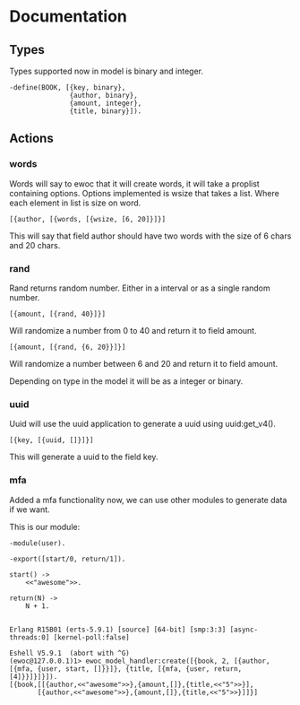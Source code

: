 # Documentation #

## Types ##

Types supported now in model is binary and integer.

    -define(BOOK, [{key, binary},
                   {author, binary},
                   {amount, integer},
                   {title, binary}]).

## Actions ##

### words ###

Words will say to ewoc that it will create words, it will take a
proplist containing options. Options implemented is wsize that takes a
list. Where each element in list is size on word.

    [{author, [{words, [{wsize, [6, 20]}]}]

This will say that field author should have two words with the size of
6 chars and 20 chars.

### rand ###

Rand returns random number. Either in a interval or as a single random number.

    [{amount, [{rand, 40}]}]

Will randomize a number from 0 to 40 and return it to field amount.

    [{amount, [{rand, {6, 20}}]}]

Will randomize a number between 6 and 20 and return it to field amount.

Depending on type in the model it will be as a integer or binary.

### uuid ###

Uuid will use the uuid application to generate a uuid using uuid:get_v4().

    [{key, [{uuid, []}]}]

This will generate a uuid to the field key.

### mfa ###

Added a mfa functionality now, we can use other modules to generate
data if we want.

This is our module:

    -module(user).

    -export([start/0, return/1]).

    start() ->
        <<"awesome">>.

    return(N) ->
        N + 1.


    Erlang R15B01 (erts-5.9.1) [source] [64-bit] [smp:3:3] [async-threads:0] [kernel-poll:false]

    Eshell V5.9.1  (abort with ^G)
    (ewoc@127.0.0.1)1> ewoc_model_handler:create([{book, 2, [{author, [{mfa, {user, start, []}}]}, {title, [{mfa, {user, return, [4]}}]}]}]).
    [{book,[[{author,<<"awesome">>},{amount,[]},{title,<<"5">>}],
           [{author,<<"awesome">>},{amount,[]},{title,<<"5">>}]]}]



